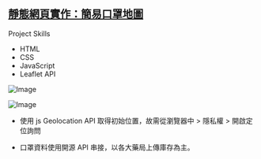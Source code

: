 ## [靜態網頁實作：簡易口罩地圖](https://timchen10001.github.io/mask-map/)

Project Skills

- HTML
- CSS
- JavaScript
- Leaflet API

![Image](https://media.giphy.com/media/SIKbtE3OW7Hhp3NX4U/giphy.gif)

![Image](https://i.imgur.com/IHjX5RL.png)

- 使用 js Geolocation API 取得初始位置，故需從瀏覽器中 > 隱私權 > 開啟定位詢問

- 口罩資料使用開源 API 串接，以各大藥局上傳庫存為主。
